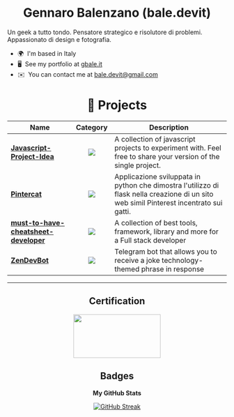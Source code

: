 <div align="center">

# Gennaro Balenzano (bale.devit)
</div>
Un geek a tutto tondo. Pensatore strategico e risolutore di problemi. Appassionato di design e fotografia. 

* 🌍  I'm based in Italy
* 🖥️  See my portfolio at [gbale.it](http://www.gbale.it)
* ✉️  You can contact me at [bale.devit@gmail.com](mailto:bale.devit@gmail.com)
 
 
<div align="center">

# 🚀 **Projects**


| Name | Category | Description 
| --- | :---: | --- |
| <a href="https://github.com/baleDevIt/Javascript-Project-Idea"><b>Javascript-Project-Idea</b></a> | [![](https://img.shields.io/badge/💻-%20StudyProject-informational?style=flat&logoColor=white&color=3498db)]() |  A collection of javascript projects to experiment with. Feel free to share your version of the single project. | 
| <a href="https://github.com/baleDevIt/Pintercat"><b>Pintercat</b></a> | [![](https://img.shields.io/badge/💻-%20StudyProject-informational?style=flat&logoColor=white&color=3498db)]() |  Applicazione sviluppata in python che dimostra l'utilizzo di flask nella creazione di un sito web simil Pinterest incentrato sui gatti. |
| <a href="https://github.com/baleDevIt/must-to-have-cheatsheet-developer"><b>must-to-have-cheatsheet-developer </b></a> | [![](https://img.shields.io/badge/cheatsheet-informational?style=flat&logoColor=white&color=3659)]() |  A collection of best tools, framework, library and more for a Full stack developer |
| <a href="https://github.com/baleDevIt/ZenDevBot"><b>ZenDevBot</b></a> | [![](https://img.shields.io/badge/%F0%9F%92%BB-%20Python-informational?style=flat&logoColor=white&color=555955)]() | Telegram bot that allows you to receive a joke technology-themed phrase in response |



<hr>

## Certification
<a href="https://catalog-education.oracle.com/pls/certview/sharebadge?id=8965166CC110C17506DE42EC809A4A9523593E70D5AD540694E1131EC354FF94" target="_blank" rel="noreferrer"><img src="https://brm-workforce.oracle.com/pdf/certview/images/OCAJSE8.png" width="200" height="100" /></a>



## Badges

<b>My GitHub Stats</b>
 
[![GitHub Streak](https://streak-stats.demolab.com?user=baleDevIt&hide_border=true&border_radius=4.6)](https://git.io/streak-stats)


</div>


